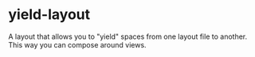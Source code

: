 yield-layout
============

A layout that allows you to "yield" spaces from one layout file to another. This way you can compose around views.
